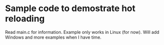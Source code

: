 # Sample code to demostrate hot reloading

Read main.c for information.
Example only works in Linux (for now). 
Will add Windows and more examples when I have time.
